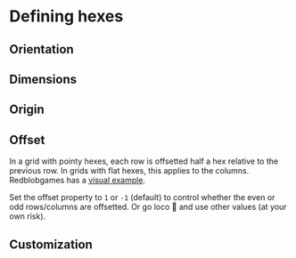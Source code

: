 # Defining hexes

## Orientation

## Dimensions

## Origin

## Offset

In a grid with pointy hexes, each row is offsetted half a hex relative to the previous row. In grids with flat hexes, this applies to the columns. Redblobgames has a [visual example](https://www.redblobgames.com/grids/hexagons/#coordinates-offset).

Set the offset property to `1` or `-1` (default) to control whether the even or odd rows/columns are offsetted. Or go loco 🚂 and use other values (at your own risk).

## Customization
